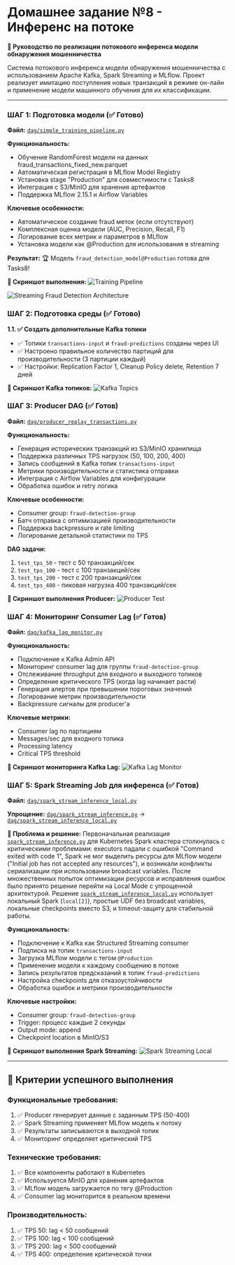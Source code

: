 # Домашнее задание №8 - Инференс на потоке

**📖 Руководство по реализации потокового инференса модели обнаружения мошенничества**

Система потокового инференса модели обнаружения мошенничества с использованием Apache Kafka, Spark Streaming и MLflow. Проект реализует имитацию поступления новых транзакций в режиме он-лайн и применение модели машинного обучения для их классификации.


---

### **ШАГ 1: Подготовка модели (✅ Готово)**
**Файл:** [`dag/simple_training_pipeline.py`](dag/simple_training_pipeline.py)

**Функциональность:**
- Обучение RandomForest модели на данных fraud_transactions_fixed_new.parquet
- Автоматическая регистрация в MLflow Model Registry
- Установка stage "Production" для совместимости с Tasks8
- Интеграция с S3/MinIO для хранения артефактов
- Поддержка MLflow 2.15.1 и Airflow Variables

**Ключевые особенности:**
- Автоматическое создание fraud меток (если отсутствуют)
- Комплексная оценка модели (AUC, Precision, Recall, F1)
- Логирование всех метрик и параметров в MLflow
- Установка модели как @Production для использования в streaming

**Результат:**
🏆 Модель `fraud_detection_model@Production` готова для Tasks8!

**📸 Скриншот выполнения:**
![Training Pipeline](images/simple_fraud_detection_training.png)

![Streaming Fraud Detection Architecture](images/streaming_fraud_detection.png)


### **ШАГ 2: Подготовка среды (✅ Готово)**

**1.1. ✅ Создать дополнительные Kafka топики**
- ✅ Топики `transactions-input` и `fraud-predictions` созданы через UI
- ✅ Настроено правильное количество партиций для производительности (3 партиции каждый)
- ✅ Настройки: Replication Factor 1, Cleanup Policy delete, Retention 7 дней

**📸 Скриншот Kafka топиков:**
![Kafka Topics](images/kafka-topics.png)

### **ШАГ 3: Producer DAG (✅ Готов)**
**Файл:** [`dag/producer_replay_transactions.py`](dag/producer_replay_transactions.py)

**Функциональность:**
- Генерация исторических транзакций из S3/MinIO хранилища
- Поддержка различных TPS нагрузок (50, 100, 200, 400)
- Запись сообщений в Kafka топик `transactions-input`
- Метрики производительности и статистика отправки
- Интеграция с Airflow Variables для конфигурации
- Обработка ошибок и retry логика

**Ключевые особенности:**
- Consumer group: `fraud-detection-group`
- Батч отправка с оптимизацией производительности
- Поддержка backpressure и rate limiting
- Логирование детальной статистики по TPS

**DAG задачи:**
1. `test_tps_50` - тест с 50 транзакций/сек
2. `test_tps_100` - тест с 100 транзакций/сек  
3. `test_tps_200` - тест с 200 транзакций/сек
4. `test_tps_400` - пиковая нагрузка 400 транзакций/сек

**📸 Скриншот выполнения Producer:**
![Producer Test](images/tasks8_etap1_producer_test_v4.png)

### **ШАГ 4: Мониторинг Consumer Lag (✅ Готов)**
**Файл:** [`dag/kafka_lag_monitor.py`](dag/kafka_lag_monitor.py)

**Функциональность:**
- Подключение к Kafka Admin API
- Мониторинг consumer lag для группы `fraud-detection-group`
- Отслеживание throughput для входного и выходного топиков
- Определение критического TPS (когда lag начинает расти)
- Генерация алертов при превышении пороговых значений
- Логирование метрик производительности
- Backpressure сигналы для producer'а

**Ключевые метрики:**
- Consumer lag по партициям
- Messages/sec для входного топика
- Processing latency
- Critical TPS threshold

**📸 Скриншот мониторинга Kafka Lag:**
![Kafka Lag Monitor](images/tasks8_etap3_kafka_lag_monitor_v8_1.png)

### **ШАГ 5: Spark Streaming Job для инференса (✅ Готов)**
**Файл:** [`dag/spark_stream_inference_local.py`](dag/spark_stream_inference_local.py)

**Упрощение:** [`dag/spark_stream_inference.py`](dag/spark_stream_inference.py) → [`dag/spark_stream_inference_local.py`](dag/spark_stream_inference_local.py)

**🚨 Проблема и решение:**
Первоначальная реализация [`spark_stream_inference.py`](dag/spark_stream_inference.py) для Kubernetes Spark кластера столкнулась с критическими проблемами: executors падали с ошибкой "Command exited with code 1", Spark не мог выделить ресурсы для MLflow модели ("Initial job has not accepted any resources"), и возникали конфликты сериализации при использовании broadcast variables. После множественных попыток оптимизации ресурсов и исправления ошибок было принято решение перейти на Local Mode с упрощенной архитектурой. Решение [`spark_stream_inference_local.py`](dag/spark_stream_inference_local.py) использует локальный Spark (`local[2]`), простые UDF без broadcast variables, локальные checkpoints вместо S3, и timeout-защиту для стабильной работы.

**Функциональность:**
- Подключение к Kafka как Structured Streaming consumer
- Подписка на топик `transactions-input`
- Загрузка MLflow модели с тегом `@Production`
- Применение модели к каждому сообщению в потоке
- Запись результатов предсказаний в топик `fraud-predictions`
- Настройка checkpoints для отказоустойчивости
- Обработка ошибок и метрики производительности

**Ключевые настройки:**
- Consumer group: `fraud-detection-group`
- Trigger: процесс каждые 2 секунды
- Output mode: append
- Checkpoint location в MinIO/S3

**📸 Скриншот выполнения Spark Streaming:**
![Spark Streaming Local](images/tasks8_etap4_spark_streaming_local.png)


---

## 🎯 Критерии успешного выполнения

### **Функциональные требования:**
1. ✅ Producer генерирует данные с заданным TPS (50-400)
2. ✅ Spark Streaming применяет MLflow модель к потоку
3. ✅ Результаты записываются в выходной топик
4. ✅ Мониторинг определяет критический TPS

### **Технические требования:**
1. ✅ Все компоненты работают в Kubernetes
2. ✅ Используется MinIO для хранения артефактов
3. ✅ MLflow модель загружается по тегу @Production
4. ✅ Consumer lag мониторится в реальном времени

### **Производительность:**
1. ✅ TPS 50: lag < 50 сообщений
2. ✅ TPS 100: lag < 100 сообщений  
3. ✅ TPS 200: lag < 500 сообщений
4. ✅ TPS 400: определение критической точки
